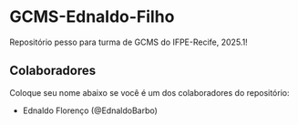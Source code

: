 # GCMS-Ednaldo-Filho
Repositório pesso para turma de GCMS do IFPE-Recife, 2025.1!

## Colaboradores
Coloque seu nome abaixo se você é um dos colaboradores do repositório:
* Ednaldo Florenço (@EdnaldoBarbo)
